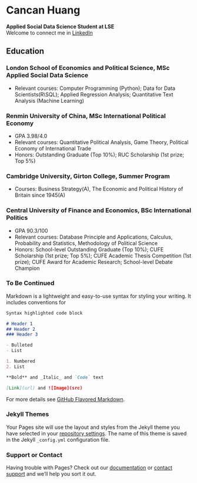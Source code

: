 # Cancan Huang    

**Applied Social Data Science Student at LSE**    
Welcome to connect me in [LinkedIn](https://www.linkedin.com/in/cancanhuang/)

## Education

### London School of Economics and Political Science, MSc Applied Social Data Science                      
* Relevant courses: Computer Programming (Python); Data for Data Scientists(R\SQL); Applied Regression Analysis; Quantitative Text Analysis (Machine Learning)

### Renmin University of China, MSc International Political Economy                           
* GPA 3.98/4.0
* Relevant courses: Quantitative Political Analysis, Game Theory, Political Economy of International Trade
* Honors: Outstanding Graduate (Top 10%); RUC Scholarship (1st prize; Top 5%)

### Cambridge University, Girton College, Summer Program                                     
* Courses: Business Strategy(A), The Economic and Political History of Britain since 1945(A)

### Central University of Finance and Economics, BSc International Politics                   
* GPA 90.3/100    
* Relevant courses: Database Principle and Applications, Calculus, Probability and Statistics, Methodology of Political Science 
* Honors: School-level Outstanding Graduate (Top 10%); CUFE Scholarship (1st prize; Top 5%); CUFE Academic Thesis Competition (1st prize); CUFE Award for Academic Research; School-level Debate Champion

### To Be Continued

Markdown is a lightweight and easy-to-use syntax for styling your writing. It includes conventions for

```markdown
Syntax highlighted code block

# Header 1
## Header 2
### Header 3

- Bulleted
- List

1. Numbered
2. List

**Bold** and _Italic_ and `Code` text

[Link](url) and ![Image](src)
```

For more details see [GitHub Flavored Markdown](https://guides.github.com/features/mastering-markdown/).

### Jekyll Themes

Your Pages site will use the layout and styles from the Jekyll theme you have selected in your [repository settings](https://github.com/cancan-huang/CancanHuang.github.io/settings). The name of this theme is saved in the Jekyll `_config.yml` configuration file.

### Support or Contact

Having trouble with Pages? Check out our [documentation](https://help.github.com/categories/github-pages-basics/) or [contact support](https://github.com/contact) and we’ll help you sort it out.
